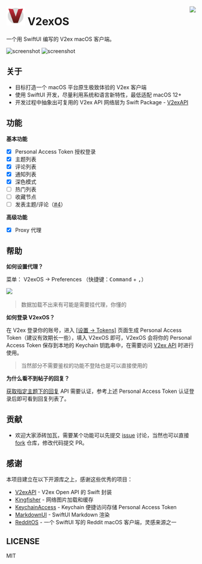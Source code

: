 # <img width="50" src="/V2exOS/Assets.xcassets/AppIcon.appiconset/icon_256.png" /> V2exOS <a href="https://apps.apple.com/cn/app/v2exos/id6443544914?mt=12"><img align="right" src="https://user-images.githubusercontent.com/2088605/192413562-5e123118-bd2c-4710-9b68-872ffe61ae4d.png" height="50"></a>


一个用 SwiftUI 编写的 V2ex macOS 客户端。

![screenshot](https://user-images.githubusercontent.com/2088605/192312063-def16466-052b-457a-9b4c-856b2afb3a42.png#gh-dark-mode-only)
![screenshot](https://user-images.githubusercontent.com/2088605/192312051-9ec1e43d-4aee-46fb-a61f-fd865e35fca4.png##gh-light-mode-only)

## 关于

- 目标打造一个 macOS 平台原生极致体验的 V2ex 客户端
- 使用 SwiftUI 开发，尽量利用系统和语言新特性，最低适配 macOS 12+
- 开发过程中抽象出可复用的 V2ex API 网络层为 Swift Package - [V2exAPI](https://github.com/isaced/V2exAPI) 

## 功能

**基本功能**

- [x] Personal Access Token 授权登录
- [x] 主题列表
- [x] 评论列表
- [x] 通知列表
- [x] 深色模式
- [ ] 热门列表
- [ ] 收藏节点
- [ ] 发表主题/评论（[#4](https://github.com/isaced/V2exOS/issues/4)）

**高级功能**

- [x] Proxy 代理

## 帮助

**如何设置代理？**

菜单： V2exOS -> Preferences （快捷键：<kbd>Command</kbd> + <kbd>,</kbd>）

<img src="https://user-images.githubusercontent.com/2088605/193294617-e027d1da-8bd7-44f4-9ade-11f2cf807d81.png" width="450">

> 数据加载不出来有可能是需要挂代理，你懂的

**如何登录 V2exOS？**

在 V2ex 登录你的账号，进入 [[设置 -> Tokens]](https://v2ex.com/settings/tokens) 页面生成 Personal Access Token（建议有效期长一些），填入 V2exOS 即可，V2exOS 会将你的 Personal Access Token 保存到本地的 Keychain 钥匙串中，在需要访问 [V2ex API](https://v2ex.com/help/api) 时进行使用。

> 当然部分不需要鉴权的功能不登陆也是可以直接使用的

**为什么看不到帖子的回复？**

[获取指定主题下的回复](https://v2ex.com/help/api#get-topic-replies) API 需要认证，参考上述 Personal Access Token 认证登录后即可看到回复列表了。

## 贡献

- 欢迎大家添砖加瓦，需要某个功能可以先提交 [issue](https://github.com/isaced/V2exOS/issues) 讨论，当然也可以直接 [fork](https://github.com/isaced/V2exOS/fork) 仓库，修改代码提交 PR。

## 感谢

本项目建立在以下开源库之上，感谢这些优秀的项目：

- [V2exAPI](https://github.com/isaced/V2exAPI) - V2ex Open API 的 Swift 封装
- [Kingfisher](https://github.com/onevcat/Kingfisher) - 网络图片加载和缓存
- [KeychainAccess](https://github.com/kishikawakatsumi/KeychainAccess) - Keychain 便捷访问存储 Personal Access Token
- [MarkdownUI](https://github.com/gonzalezreal/MarkdownUI) - SwiftUI Markdown 渲染
- [RedditOS](https://github.com/Dimillian/RedditOS) - 一个 SwiftUI 写的 Reddit macOS 客户端，灵感来源之一

## LICENSE

MIT
